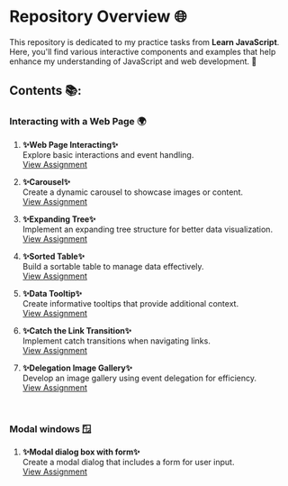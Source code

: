 # Repository Overview 🌐

This repository is dedicated to my practice tasks from **Learn JavaScript**. Here, you'll find various interactive components and examples that help enhance my understanding of JavaScript and web development. 🚀

## Contents 📚:
### Interacting with a Web Page 🌍

1. **✨Web Page Interacting✨** <br/>
   Explore basic interactions and event handling. <br/>
   [View Assignment](https://kaningleb.github.io/Learn-JS/Interacting-with-a-web-page/01-Interacting/)
   
3. **✨Carousel✨** <br/>
   Create a dynamic carousel to showcase images or content. <br/>
   [View Assignment](https://kaningleb.github.io/Learn-JS/Interacting-with-a-web-page/02-Carousel/)

3. **✨Expanding Tree✨** <br/>
   Implement an expanding tree structure for better data visualization. <br/>
   [View Assignment](https://kaningleb.github.io/Learn-JS/Interacting-with-a-web-page/03-Expanding-tree/)

4. **✨Sorted Table✨** <br/>
   Build a sortable table to manage data effectively. <br/>
   [View Assignment](https://kaningleb.github.io/Learn-JS/Interacting-with-a-web-page/04-Sorted-table/)

5. **✨Data Tooltip✨** <br/>
   Create informative tooltips that provide additional context. <br/>
   [View Assignment](https://kaningleb.github.io/Learn-JS/Interacting-with-a-web-page/05-Data-tooltip/)

6. **✨Catch the Link Transition✨** <br/>
   Implement catch transitions when navigating links. <br/>
   [View Assignment](https://kaningleb.github.io/Learn-JS/Interacting-with-a-web-page/06-Catch-the-link-transition/)

7. **✨Delegation Image Gallery✨** <br/>
   Develop an image gallery using event delegation for efficiency. <br/>
   [View Assignment](https://kaningleb.github.io/Learn-JS/Interacting-with-a-web-page/07-Delegation-image-gallery/) 

<br/>

### Modal windows 🪟

1. **✨Modal dialog box with form✨** <br/>
   Create a modal dialog that includes a form for user input. <br/>
   [View Assignment](https://kaningleb.github.io/Learn-JS/Modal-windows/01-Modal-dialog-box-with-form/) 






